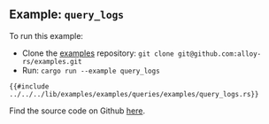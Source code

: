 ## Example: `query_logs`

To run this example:

- Clone the [examples](https://github.com/alloy-rs/examples) repository: `git clone git@github.com:alloy-rs/examples.git`
- Run: `cargo run --example query_logs`

```rust,ignore
{{#include ../../../lib/examples/examples/queries/examples/query_logs.rs}}
```

Find the source code on Github [here](https://github.com/alloy-rs/examples/tree/main/examples/queries/examples/query_logs.rs).
